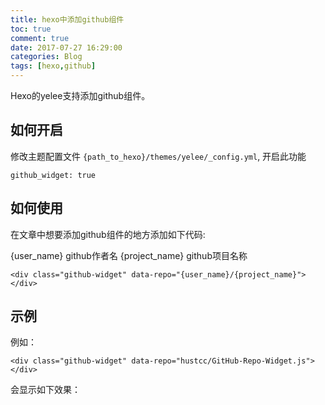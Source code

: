 ```yaml
---
title: hexo中添加github组件
toc: true
comment: true
date: 2017-07-27 16:29:00
categories: Blog
tags: [hexo,github]
---
```





Hexo的yelee支持添加github组件。

<!--more-->

## 如何开启

修改主题配置文件 `{path_to_hexo}/themes/yelee/_config.yml`, 开启此功能

```
github_widget: true
```

## 如何使用

在文章中想要添加github组件的地方添加如下代码:

{user_name} github作者名
{project_name} github项目名称

```
<div class="github-widget" data-repo="{user_name}/{project_name}"></div>
```


## 示例

例如：

```
<div class="github-widget" data-repo="hustcc/GitHub-Repo-Widget.js"></div>
```

会显示如下效果：

<div class="github-widget" data-repo="hustcc/GitHub-Repo-Widget.js"></div>
